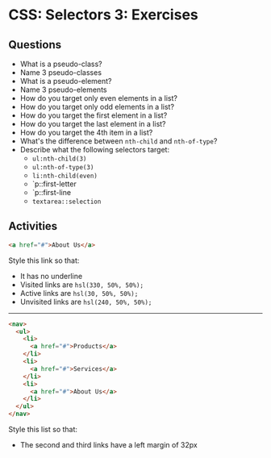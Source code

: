 # CSS: Selectors 3: Exercises

## Questions

* What is a pseudo-class?
* Name 3 pseudo-classes
* What is a pseudo-element?
* Name 3 pseudo-elements
* How do you target only even elements in a list?
* How do you target only odd elements in a list?
* How do you target the first element in a list?
* How do you target the last element in a list?
* How do you target the 4th item in a list?
* What's the difference between `nth-child` and `nth-of-type`?
* Describe what the following selectors target:
  * `ul:nth-child(3)`
  * `ul:nth-of-type(3)`
  * `li:nth-child(even)`
  * `p::first-letter
  * `p::first-line
  * `textarea::selection`

## Activities

```html
<a href="#">About Us</a>
```

Style this link so that:

* It has no underline
* Visited links are `hsl(330, 50%, 50%);`
* Active links are `hsl(30, 50%, 50%);`
* Unvisited links are `hsl(240, 50%, 50%);`

---

```html
<nav>
  <ul>
    <li>
      <a href="#">Products</a>
    </li>
    <li>
      <a href="#">Services</a>
    </li>
    <li>
      <a href="#">About Us</a>
    </li>
  </ul>
</nav>
```

Style this list so that:

* The second and third links have a left margin of 32px
